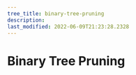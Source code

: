 ```yaml
---
tree_title: binary-tree-pruning
description: 
last_modified: 2022-06-09T21:23:28.2328
---
```


# Binary Tree Pruning
